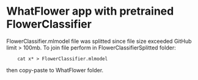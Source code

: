 # WhatFlower app with pretrained FlowerClassifier

FlowerClassifier.mlmodel file was splitted since file size exceeded GitHub limit > 100mb. 
To join file perform in FlowerClassifierSplitted folder:
```
    cat x* > FlowerClassifier.mlmodel
```

then copy-paste to WhatFlower folder.
